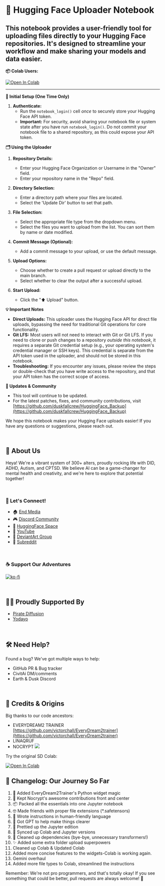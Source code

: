 # 🚀 Hugging Face Uploader Notebook

This notebook provides a user-friendly tool for uploading files directly to your Hugging Face repositories. It's designed to streamline your workflow and make sharing your models and data easier.
------
**📦 Colab Users:**

 <a target="_blank" href="https://colab.research.google.com/github/duskfallcrew/HuggingFace_Backup/blob/Huggingface_Backup/HuggingFace_Backup_2024_Colab.ipynb">
  <img src="https://colab.research.google.com/assets/colab-badge.svg" alt="Open In Colab"/>
</a> <br/>

------

**🔑 Initial Setup (One Time Only)**

1.  **Authenticate:**
    *   Run the `notebook_login()` cell *once* to securely store your Hugging Face API token.
    *   **Important:** For security, avoid sharing your notebook file or system state after you have run `notebook_login()`. Do not commit your notebook file to a shared repository, as this could expose your API token.

**🗂️ Using the Uploader**

1.  **Repository Details:**
    *   Enter your Hugging Face Organization or Username in the "Owner" field.
    *   Enter your repository name in the "Repo" field.

2.  **Directory Selection:**
    *   Enter a directory path where your files are located.
    *   Select the 'Update Dir' button to set that path.

3.  **File Selection:**
    *   Select the appropriate file type from the dropdown menu.
    *   Select the files you want to upload from the list. You can sort them by name or date modified.

4.  **Commit Message (Optional):**
    *   Add a commit message to your upload, or use the default message.

5.  **Upload Options:**
    *   Choose whether to create a pull request or upload directly to the main branch.
    *   Select whether to clear the output after a successful upload.

6.  **Start Upload:**
    *   Click the "⬆️ Upload" button.

**💡 Important Notes**

*   **Direct Uploads:** This uploader uses the Hugging Face API for direct file uploads, bypassing the need for traditional Git operations for core functionality.
*   **Git LFS:** Most users will not need to interact with Git or Git LFS. If you need to clone or push changes to a repository *outside this notebook*, it requires a separate Git credential setup (e.g., your operating system's credential manager or SSH keys). This credential is separate from the API token used in the uploader, and should not be stored in this notebook.
*   **Troubleshooting:** If you encounter any issues, please review the steps or double-check that you have write access to the repository, and that your API token has the correct scope of access.

**📣 Updates & Community**

*   This tool will continue to be updated.
*   For the latest patches, fixes, and community contributions, visit [https://github.com/duskfallcrew/HuggingFace_Backup](https://github.com/duskfallcrew/HuggingFace_Backup)

We hope this notebook makes your Hugging Face uploads easier! If you have any questions or suggestions, please reach out.

<br/>

## 🌈 About Us

Heya! We're a vibrant system of 300+ alters, proudly rocking life with DID, ADHD, Autism, and CPTSD. We believe AI can be a game-changer for mental health and creativity, and we're here to explore that potential together!

<br/>

### 🤝 Let's Connect!

*   🏠 [End Media](https://www.end-media.org/)
*   🎮 [Discord Community](https://discord.gg/5t2kYxt7An)
*   🤗 [HuggingFace Space](https://huggingface.co/EarthnDusk)
*   🎵 [YouTube](https://www.youtube.com/channel/UCk7MGP7nrJz5awBSP75xmVw)
*   🎨 [DeviantArt Group](https://www.deviantart.com/diffusionai)
*   🎪 [Subreddit](https://www.reddit.com/r/earthndusk/)

<br/>

### ☕ Support Our Adventures

[![ko-fi](https://ko-fi.com/img/githubbutton_sm.svg)](https://ko-fi.com/Z8Z8L4EO)

<br/>

## 🏴‍☠️ Proudly Supported By

*   [Pirate Diffusion](https://www.piratediffusion.com/)
*   [Yodayo](https://yodayo.com/)

<br/>

## 🛠️ Need Help?

Found a bug? We've got multiple ways to help:

*   GitHub PR & Bug tracker
*   CivitAi DM/comments
*   Earth & Dusk Discord

<br/>

## 💝 Credits & Origins

Big thanks to our code ancestors:

*   EVERYDREAM2 TRAINER [https://github.com/victorchall/EveryDream2trainer](https://github.com/victorchall/EveryDream2trainer)
*   LINAQRUF
*   NOCRYPT [![](https://dcbadge.vercel.app/api/shield/442099748669751297?style=flat)](https://lookup.guru/442099748669751297)

Try the original SD Colab:

<a target="_blank" href="https://colab.research.google.com/drive/1wEa-tS10h4LlDykd87TF5zzpXIIQoCmq">
<img src="https://colab.research.google.com/assets/colab-badge.svg" alt="Open In Colab"/>
</a>

<br/>

## 📝 Changelog: Our Journey So Far

1.  🔧 Added EveryDream2Trainer's Python widget magic
2.  🌟 Kept Nocrypt's awesome contributions front and center
3.  📦 Packed all the essentials into one Jupyter notebook
4.  🤓 Made friends with proper file extensions (*.safetensors)
5.  📝 Wrote instructions in human-friendly language
6.  🤖 Got GPT to help make things clearer
7.  🎨 Prettied up the Jupyter edition
8.  🔄 Synced up Colab and Jupyter versions
9.  🧹 Cleaned up dependencies (bye-bye, unnecessary transformers!)
10. ✨ Added some extra folder upload superpowers
11. Cleaned up Colab & Updated Colab
12. Added more concise features to the widgets-Colab is working again.
13. Gemini overhaul
14. Added more file types to Colab, streamlined the instructions
    
Remember: We're not pro programmers, and that's totally okay! If you see something that could be better, pull requests are always welcome! 🎉
